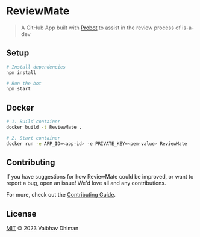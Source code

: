 # ReviewMate

> A GitHub App built with [Probot](https://github.com/probot/probot) to assist in the review process of is-a-dev

## Setup

```sh
# Install dependencies
npm install

# Run the bot
npm start
```

## Docker

```sh
# 1. Build container
docker build -t ReviewMate .

# 2. Start container
docker run -e APP_ID=<app-id> -e PRIVATE_KEY=<pem-value> ReviewMate
```

## Contributing

If you have suggestions for how ReviewMate could be improved, or want to report a bug, open an issue! We'd love all and any contributions.

For more, check out the [Contributing Guide](CONTRIBUTING.md).

## License

[MIT](LICENSE) © 2023 Vaibhav Dhiman
